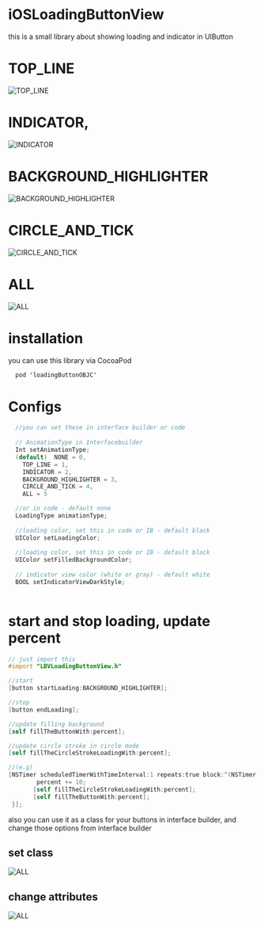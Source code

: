 # iOSLoadingButtonView
this is a small library about showing loading and indicator in UIButton

# TOP_LINE
![TOP_LINE](https://cdn.rawgit.com/farshadjahanmanesh/iOSLoadingButtonView/0056f06b/loadingButton/examples/__uberLike.gif)

# INDICATOR,
![INDICATOR](https://cdn.rawgit.com/farshadjahanmanesh/iOSLoadingButtonView/0056f06b/loadingButton/examples/__indicatorViewEx.gif)

# BACKGROUND_HIGHLIGHTER
![BACKGROUND_HIGHLIGHTER](https://cdn.rawgit.com/farshadjahanmanesh/iOSLoadingButtonView/0056f06b/loadingButton/examples/__fillngEx.gif)

# CIRCLE_AND_TICK
![CIRCLE_AND_TICK](https://cdn.rawgit.com/farshadjahanmanesh/iOSLoadingButtonView/0056f06b/loadingButton/examples/__circleEx.gif)

# ALL
![ALL](https://cdn.rawgit.com/farshadjahanmanesh/iOSLoadingButtonView/0056f06b/loadingButton/examples/__allInOneEx.gif)

# installation
you can use this library via CocoaPod 
```swift
  pod 'loadingButtonOBJC'
```

# Configs
```objective-c
  //you can set these in interface builder or code
   
  // AnimationType in Interfacebuilder
  Int setAnimationType;
  (default)  NONE = 0,
    TOP_LINE = 1,
    INDICATOR = 2,
    BACKGROUND_HIGHLIGHTER = 3,
    CIRCLE_AND_TICK = 4,
    ALL = 5

  //or in code - default none
  LoadingType animationType;
  
  //loading color, set this in code or IB - default black
  UIColor setLoadingColor;
  
  //loading color, set this in code or IB - default black
  UIColor setFilledBackgroundColor;
  
  // indicator view color (white or gray) - default white
  BOOL setIndicatorViewDarkStyle;
  
```

# start and stop loading, update percent
```objective-c
// just import this
#import "LBVLoadingButtonView.h"

//start
[button startLoading:BACKGROUND_HIGHLIGHTER];

//stop
[button endLoading];

//update filling background 
[self fillTheButtonWith:percent];

//update circle stroke in circle mode
[self fillTheCircleStrokeLoadingWith:percent];

//(e.g)
[NSTimer scheduledTimerWithTimeInterval:1 repeats:true block:^(NSTimer * _Nonnull timer) {
        percent += 10;
       [self fillTheCircleStrokeLoadingWith:percent];
       [self fillTheButtonWith:percent];
 }];
```

also you can use it as a class for your buttons in interface builder, and change those options from interface builder

## set class
![ALL](https://cdn.rawgit.com/farshadjahanmanesh/iOSLoadingButtonView/0056f06b/loadingButton/examples/_setClass.png)

## change attributes
![ALL](https://cdn.rawgit.com/farshadjahanmanesh/iOSLoadingButtonView/0056f06b/loadingButton/examples/_properties.png)

